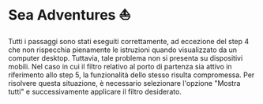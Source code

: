 # Sea Adventures ⛵
 Tutti i passaggi sono stati eseguiti correttamente, ad eccezione del step 4 che non rispecchia pienamente le istruzioni quando visualizzato da un computer desktop. Tuttavia, tale problema non si presenta su dispositivi mobili. Nel caso in cui il filtro relativo al porto di partenza sia attivo in riferimento allo step 5, la funzionalità dello stesso risulta compromessa. Per risolvere questa situazione, è necessario selezionare l'opzione "Mostra tutti" e successivamente applicare il filtro desiderato.